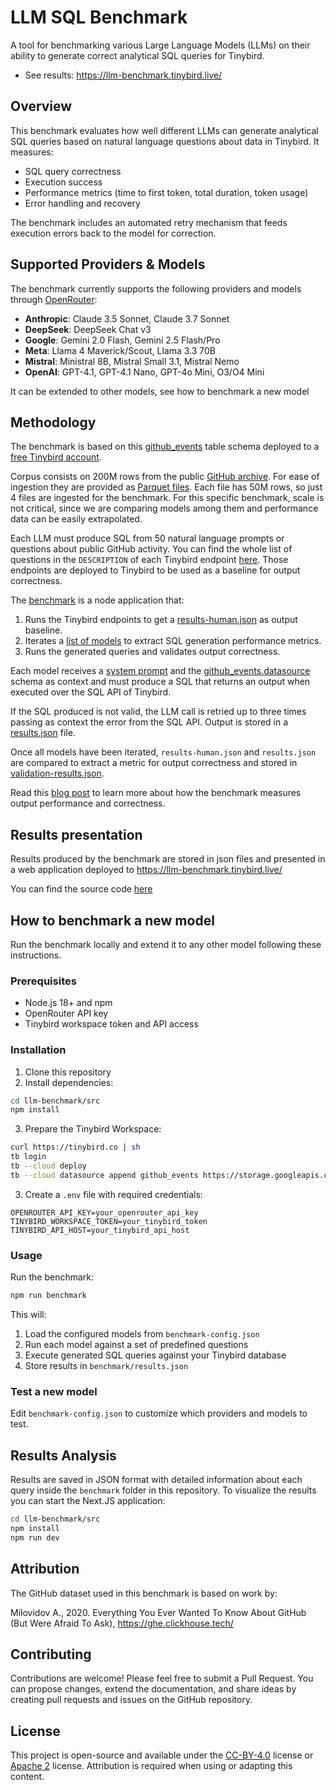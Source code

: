 # LLM SQL Benchmark

A tool for benchmarking various Large Language Models (LLMs) on their ability to generate correct analytical SQL queries for Tinybird.

- See results: https://llm-benchmark.tinybird.live/

## Overview

This benchmark evaluates how well different LLMs can generate analytical SQL queries based on natural language questions about data in Tinybird. It measures:

- SQL query correctness
- Execution success
- Performance metrics (time to first token, total duration, token usage)
- Error handling and recovery

The benchmark includes an automated retry mechanism that feeds execution errors back to the model for correction.

## Supported Providers & Models

The benchmark currently supports the following providers and models through [OpenRouter](https://openrouter.ai/):

- **Anthropic**: Claude 3.5 Sonnet, Claude 3.7 Sonnet
- **DeepSeek**: DeepSeek Chat v3
- **Google**: Gemini 2.0 Flash, Gemini 2.5 Flash/Pro
- **Meta**: Llama 4 Maverick/Scout, Llama 3.3 70B
- **Mistral**: Ministral 8B, Mistral Small 3.1, Mistral Nemo
- **OpenAI**: GPT-4.1, GPT-4.1 Nano, GPT-4o Mini, O3/O4 Mini

It can be extended to other models, see how to benchmark a new model

## Methodology

The benchmark is based on this [github_events](https://github.com/tinybirdco/llm-benchmark/blob/main/src/tinybird/datasources/github_events.datasource) table schema deployed to a [free Tinybird account](https://www.tinybird.co/pricing).

Corpus consists on 200M rows from the public [GitHub archive](https://www.gharchive.org/). For ease of ingestion they are provided as [Parquet files](https://storage.googleapis.com/dev-alrocar-public/github). Each file has 50M rows, so just 4 files are ingested for the benchmark. For this specific benchmark, scale is not critical, since we are comparing models among them and performance data can be easily extrapolated.

Each LLM must produce SQL from 50 natural language prompts or questions about public GitHub activity. You can find the whole list of questions in the `DESCRIPTION` of each Tinybird endpoint [here](https://github.com/tinybirdco/llm-benchmark/tree/main/src/tinybird/endpoints). Those endpoints are deployed to Tinybird to be used as a baseline for output correctness.

The [benchmark](https://github.com/tinybirdco/llm-benchmark/blob/96a738aafafbae32a0a72e6f149da7ebab452130/src/benchmark/index.ts#L181) is a node application that:

1. Runs the Tinybird endpoints to get a [results-human.json](https://github.com/tinybirdco/llm-benchmark/blob/main/src/benchmark/results-human.json) as output baseline.
2. Iterates a [list of models](https://github.com/tinybirdco/llm-benchmark/blob/main/src/benchmark-config.json) to extract SQL generation performance metrics.
3. Runs the generated queries and validates output correctness.

Each model receives a [system prompt](https://github.com/tinybirdco/llm-benchmark/blob/main/src/benchmark/prompt.ts) and the [github_events.datasource](https://github.com/tinybirdco/llm-benchmark/blob/main/src/tinybird/datasources/github_events.datasource) schema as context and must produce a SQL that returns an output when executed over the SQL API of Tinybird.

If the SQL produced is not valid, the LLM call is retried up to three times passing as context the error from the SQL API. Output is stored in a [results.json](https://github.com/tinybirdco/llm-benchmark/blob/main/src/benchmark/results.json) file.

Once all models have been iterated, `results-human.json` and `results.json` are compared to extract a metric for output correctness and stored in [validation-results.json](https://github.com/tinybirdco/llm-benchmark/blob/main/src/benchmark/validation-results.json).

Read this [blog post](https://tbrd.co/LKHKD7c) to learn more about how the benchmark measures output performance and correctness.

## Results presentation

Results produced by the benchmark are stored in json files and presented in a web application deployed to https://llm-benchmark.tinybird.live/

You can find the source code [here](https://github.com/tinybirdco/llm-benchmark/tree/main/src/src)

## How to benchmark a new model

Run the benchmark locally and extend it to any other model following these instructions.

### Prerequisites

- Node.js 18+ and npm
- OpenRouter API key
- Tinybird workspace token and API access

### Installation

1. Clone this repository
2. Install dependencies:

```bash
cd llm-benchmark/src
npm install
```

3. Prepare the Tinybird Workspace:

```bash
curl https://tinybird.co | sh
tb login
tb --cloud deploy
tb --cloud datasource append github_events https://storage.googleapis.com/dev-alrocar-public/github/01.parquet
```

3. Create a `.env` file with required credentials:

```
OPENROUTER_API_KEY=your_openrouter_api_key
TINYBIRD_WORKSPACE_TOKEN=your_tinybird_token
TINYBIRD_API_HOST=your_tinybird_api_host
```

### Usage

Run the benchmark:

```bash
npm run benchmark
```

This will:
1. Load the configured models from `benchmark-config.json`
2. Run each model against a set of predefined questions
3. Execute generated SQL queries against your Tinybird database
4. Store results in `benchmark/results.json`

### Test a new model

Edit `benchmark-config.json` to customize which providers and models to test.

## Results Analysis

Results are saved in JSON format with detailed information about each query inside the `benchmark` folder in this repository. To visualize the results you can start the Next.JS application:

```bash
cd llm-benchmark/src
npm install
npm run dev
```

## Attribution

The GitHub dataset used in this benchmark is based on work by:

Milovidov A., 2020. Everything You Ever Wanted To Know About GitHub (But Were Afraid To Ask), https://ghe.clickhouse.tech/

## Contributing

Contributions are welcome! Please feel free to submit a Pull Request. You can propose changes, extend the documentation, and share ideas by creating pull requests and issues on the GitHub repository.

## License

This project is open-source and available under the [CC-BY-4.0](https://creativecommons.org/licenses/by/4.0/) license or [Apache 2](https://www.apache.org/licenses/LICENSE-2.0) license. Attribution is required when using or adapting this content.
